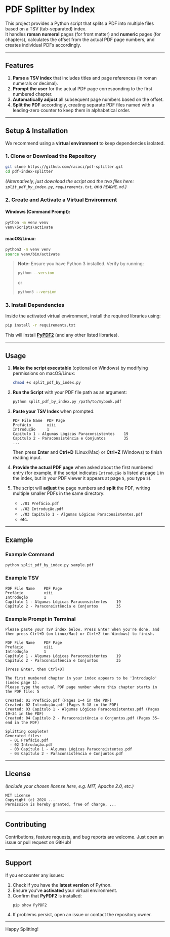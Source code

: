 # PDF Splitter by Index

This project provides a Python script that splits a PDF into multiple files based on a TSV (tab-separated) index.  
It handles **roman numeral** pages (for front matter) and **numeric** pages (for chapters), calculates the offset from the actual PDF page numbers, and creates individual PDFs accordingly.

---

## Features

1. **Parse a TSV index** that includes titles and page references (in roman numerals or decimal).
2. **Prompt the user** for the actual PDF page corresponding to the first numbered chapter.
3. **Automatically adjust** all subsequent page numbers based on the offset.
4. **Split the PDF** accordingly, creating separate PDF files named with a leading-zero counter to keep them in alphabetical order.

---

## Setup & Installation

We recommend using a **virtual environment** to keep dependencies isolated.

### 1. Clone or Download the Repository

```bash
git clone https://github.com/racoci/pdf-splitter.git
cd pdf-index-splitter
```

*(Alternatively, just download the script and the two files here: `split_pdf_by_index.py`, `requirements.txt`, and `README.md`.)*

### 2. Create and Activate a Virtual Environment

#### Windows (Command Prompt):
```bash
python -m venv venv
venv\Scripts\activate
```

#### macOS/Linux:
```bash
python3 -m venv venv
source venv/bin/activate
```

> **Note:** Ensure you have Python 3 installed. Verify by running:  
> ```bash
> python --version
> ```
> or  
> ```bash
> python3 --version
> ```

### 3. Install Dependencies

Inside the activated virtual environment, install the required libraries using:

```bash
pip install -r requirements.txt
```

This will install [**PyPDF2**](https://pypi.org/project/PyPDF2/) (and any other listed libraries).

---

## Usage

1. **Make the script executable** (optional on Windows) by modifying permissions on macOS/Linux:
   ```bash
   chmod +x split_pdf_by_index.py
   ```

2. **Run the Script** with your PDF file path as an argument:
   ```bash
   python split_pdf_by_index.py /path/to/mybook.pdf
   ```
   
3. **Paste your TSV Index** when prompted:

   ```
   PDF File Name  PDF Page
   Prefácio       xiii
   Introdução     1
   Capítulo 1 - Algumas Lógicas Paraconsistentes    19
   Capítulo 2 - Paraconsistência e Conjuntos        35
   ...
   ```

   Then press **Enter** and **Ctrl+D** (Linux/Mac) or **Ctrl+Z** (Windows) to finish reading input.

4. **Provide the actual PDF page** when asked about the first numbered entry (for example, if the script indicates `Introdução` is listed at page `1` in the index, but in your PDF viewer it appears at page `5`, you type `5`).

5. The script will **adjust** the page numbers and **split** the PDF, writing multiple smaller PDFs in the same directory:
   - `./01 Prefácio.pdf`
   - `./02 Introdução.pdf`
   - `./03 Capítulo 1 - Algumas Lógicas Paraconsistentes.pdf`
   - etc.

---

## Example

### Example Command

```bash
python split_pdf_by_index.py sample.pdf
```

### Example TSV

```text
PDF File Name    PDF Page
Prefácio         xiii
Introdução       1
Capítulo 1 - Algumas Lógicas Paraconsistentes    19
Capítulo 2 - Paraconsistência e Conjuntos        35
```

### Example Prompt in Terminal

```
Please paste your TSV index below. Press Enter when you're done, and then press Ctrl+D (on Linux/Mac) or Ctrl+Z (on Windows) to finish.

PDF File Name    PDF Page
Prefácio         xiii
Introdução       1
Capítulo 1 - Algumas Lógicas Paraconsistentes    19
Capítulo 2 - Paraconsistência e Conjuntos        35

[Press Enter, then Ctrl+D]

The first numbered chapter in your index appears to be 'Introdução' (index page 1).
Please type the actual PDF page number where this chapter starts in the PDF file: 5

Created: 01 Prefácio.pdf (Pages 1–4 in the PDF)
Created: 02 Introdução.pdf (Pages 5–18 in the PDF)
Created: 03 Capítulo 1 - Algumas Lógicas Paraconsistentes.pdf (Pages 19–34 in the PDF)
Created: 04 Capítulo 2 - Paraconsistência e Conjuntos.pdf (Pages 35–end in the PDF)

Splitting complete!
Generated files:
  - 01 Prefácio.pdf
  - 02 Introdução.pdf
  - 03 Capítulo 1 - Algumas Lógicas Paraconsistentes.pdf
  - 04 Capítulo 2 - Paraconsistência e Conjuntos.pdf
```

---

## License

*(Include your chosen license here, e.g. MIT, Apache 2.0, etc.)*  

```
MIT License
Copyright (c) 202X ...
Permission is hereby granted, free of charge, ...
```

---

## Contributing

Contributions, feature requests, and bug reports are welcome. Just open an issue or pull request on GitHub!

---

## Support

If you encounter any issues:
1. Check if you have the **latest version** of Python.
2. Ensure you’ve **activated** your virtual environment.
3. Confirm that **PyPDF2** is installed:
   ```bash
   pip show PyPDF2
   ```
4. If problems persist, open an issue or contact the repository owner.

---

Happy Splitting!